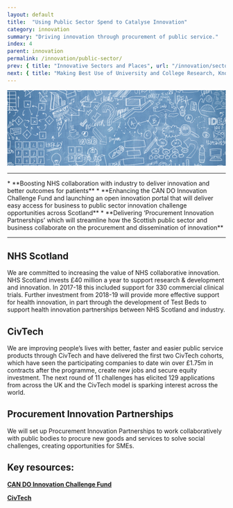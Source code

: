 ```yaml
---
layout: default
title:  "Using Public Sector Spend to Catalyse Innovation"
category: innovation
summary: "Driving innovation through procurement of public service."
index: 4
parent: innovation
permalink: /innovation/public-sector/
prev: { title: "Innovative Sectors and Places", url: "/innovation/sectors-and-places/" }
next: { title: "Making Best Use of University and College Research, Knowledge and Talent", url: "/innovation/university-research/" }
---
```


![A mind map illustration](/assets/images/pageimages/innovation3.jpg)
<br>
<hr>
* **Boosting NHS collaboration with industry to deliver innovation and better outcomes for patients**
* **Enhancing the CAN DO Innovation Challenge Fund and launching an open innovation portal that will deliver easy access for business to public sector innovation challenge opportunities across Scotland**
* **Delivering ‘Procurement Innovation Partnerships’ which will streamline how the Scottish public sector and business collaborate on the procurement and dissemination of innovation**

<hr>

## NHS Scotland

We are committed to increasing the value of NHS collaborative innovation.  NHS Scotland invests £40 million a year to support research & development and innovation. In 2017-18 this included support for 330 commercial clinical trials.  Further investment from 2018-19 will provide more effective support for health innovation, in part through the development of Test Beds to support health innovation partnerships between NHS Scotland and industry.

## CivTech

We are improving people’s lives with better, faster and easier public service products through CivTech and have delivered the first two CivTech cohorts, which have seen the participating companies to date win over £1.75m in contracts after the programme, create new jobs and secure equity investment. The next round of 11 challenges has elicited 129 applications from across the UK and the CivTech model is sparking interest across the world. 

## Procurement Innovation Partnerships 

We will set up Procurement Innovation Partnerships to work collaboratively with public bodies to procure new goods and services to solve social challenges, creating opportunities for SMEs. 


## Key resources: 

**[CAN DO Innovation Challenge Fund](https://www.scottish-enterprise.com/support-for-businesses/develop-products-and-services/find-new-opportunities/can-do-innovation-challenge-fund)**

**[CivTech](https://civtech.atlassian.net/wiki/spaces/CIV/overview?mode=global)**